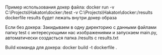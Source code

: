 Пример использования докер файла: docker run -v C:\Projects\Hakaton\docker:/test -v C:\Projects\Hakaton\docker:/results dockerfile
results будет лежать внутри докер образа

Если без докера:
Закидываем в одну директорию с данными файлами папку test с интересующими нас изображениями
и запускаем main.py, автоматически создасться папка /results c results.txt 

Build команда для докера:
docker build -t dockerfile .
